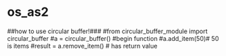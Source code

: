 # os_as2


##how to use circular buffer!###
#from circular_buffer_module import circular_buffer
#a = circular_buffer() #begin function
#a.add_item(50)# 50 is items
#result = a.remove_item() # has return value
